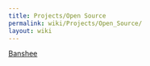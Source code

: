 ```yaml
---
title: Projects/Open Source
permalink: wiki/Projects/Open_Source/
layout: wiki
---
```


[Banshee](/wiki/Projects/Open_Source/Banshee "wikilink")
